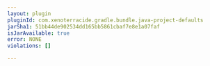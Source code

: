 ```yaml
---
layout: plugin
pluginId: com.xenoterracide.gradle.bundle.java-project-defaults
jarSha1: 51bb44de902534dd165bb5861cbaf7e8e1a07faf
isJarAvailable: true
error: NONE
violations: []

---
```

